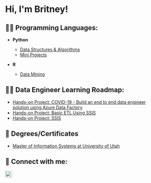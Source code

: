 <h1>Hi, I'm Britney!</h1>

<h2> 👨‍💻 Programming Languages:</h2>

- <b>Python</b>
  - [Data Structures & Algorithms](https://github.com/)
  - [Mini Projects](https://github.com/britneydang/PythonMiniProjects)
  
- <b>R</b>
  - [Data Mining](https://github.com/britneydang/DataMiningWithR)

<h2> 👨‍💻 Data Engineer Learning Roadmap:</h2>

- [Hands-on Project: COVID-19 - Build an end to end data engineer solution using Azure Data Factory](https://github.com/britneydang/HandsonProject-Covid19)
- [Hands-on Project: Basic ETL Using SSIS]()
- [Hands-on Project: SSIS]()

<h2> 🌱 Degrees/Certificates </h2>

- [Master of Information Systems at University of Utah](https://eccles.utah.edu/programs/master-of-science-in-information-systems/)
<h2> 🤳 Connect with me:</h2>

[<img align="left" alt="JoshMadakor | LinkedIn" width="22px" src="https://cdn.jsdelivr.net/npm/simple-icons@v3/icons/linkedin.svg" />][linkedin]

[linkedin]: https://www.linkedin.com/in/britney-d-93521942

<!--
**joshmadakor1/joshmadakor1** is a ✨ _special_ ✨ repository because its `README.md` (this file) appears on your GitHub profile.
